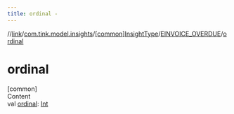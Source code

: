 ```yaml
---
title: ordinal -
---
```

//[link](../../../index.md)/[com.tink.model.insights](../../index.md)/[[common]InsightType](../index.md)/[EINVOICE_OVERDUE](index.md)/[ordinal](ordinal.md)



# ordinal  
[common]  
Content  
val [ordinal](ordinal.md): [Int](https://kotlinlang.org/api/latest/jvm/stdlib/kotlin/-int/index.html)  



